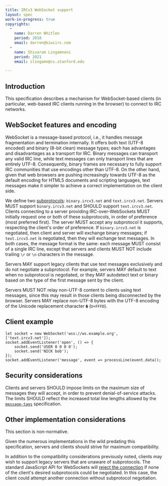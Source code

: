 ```yaml
---
title: IRCv3 WebSocket support
layout: spec
work-in-progress: true
copyrights:
  -
    name: Darren Whitlen
    period: 2018
    email: darren@kiwiirc.com
  -
    name: Shivaram Lingamneni
    period: 2021
    email: slingamn@cs.stanford.edu

---
```


## Introduction

This specification describes a mechanism for WebSocket-based clients (in particular, web-based IRC clients running in the browser) to connect to IRC networks.

## WebSocket features and encoding

WebSocket is a message-based protocol, i.e., it handles message fragmentation and termination internally. It offers both text (UTF-8 encoded) and binary (8-bit clean) message types; each has advantages and disadvantages as a transport for IRC. Binary messages can transport any valid IRC line, while text messages can only transport lines that are entirely UTF-8. Consequently, binary frames are necessary to fully support IRC communities that use encodings other than UTF-8. On the other hand, given that web browsers are pushing increasingly towards UTF-8 as the default encoding for HTML5 documents and scripting languages, text messages make it simpler to achieve a correct implementation on the client side.

We define two [subprotocols](https://developer.mozilla.org/en-US/docs/Web/API/WebSockets_API/Writing_WebSocket_servers#subprotocols): `binary.ircv3.net` and `text.ircv3.net`. Servers MUST support `binary.ircv3.net` and SHOULD support `text.ircv3.net`. Clients connecting to a server providing IRC-over-WebSockets MUST initially request one or both of these subprotocols, in order of preference (most preferred first). The server MUST accept any subprotocol it supports, respecting the client's order of preference. If `binary.ircv3.net` is negotiated, then client and server will exchange binary messages; if `text.ircv3.net` is negotiated, then they will exchange text messages. In both cases, the message format is the same: each message MUST consist of a single IRC line, except that servers and clients MUST NOT include trailing `\r` or `\n` characters in the message.

Servers MAY support legacy clients that use text messages exclusively and do not negotiate a subprotocol. For example, servers MAY default to text when no subprotocol is negotiated, or they MAY autodetect text or binary based on the type of the first message sent by the client.

Servers MUST NOT relay non-UTF-8 content to clients using text messages, since this may result in those clients being disconnected by the browser. Servers MAY replace non-UTF-8 bytes with the UTF-8 encoding of the Unicode replacement character `�` (`U+FFFD`).


## Client example
~~~
let socket = new WebSocket('wss://ws.example.org', ['text.ircv3.net']);
socket.addEventListener('open', () => {
	socket.send('USER 0 0 0 0');
	socket.send('NICK bob');
});
socket.addEventListener('message', event => processLine(event.data));
~~~

## Security considerations

Clients and servers SHOULD impose limits on the maximum size of messages they will accept, in order to prevent denial-of-service attacks. The limits SHOULD reflect the increased total line lengths allowed by the [`message-tags`](./message-tags) specification.

## Other implementation considerations

This section is non-normative.

Given the numerous implementations in the wild predating this specification, servers and clients should strive for maximum compatibility.

In addition to the compatibility considerations previously noted, clients may wish to support legacy servers that are unaware of subprotocols. The standard JavaScript API for WebSockets will [reject the connection](https://fetch.spec.whatwg.org/#concept-websocket-establish) if none of the client's desired subprotocols could be negotiated. In this case, the client could attempt another connection without subprotocol negotiation.
